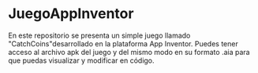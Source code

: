 # JuegoAppInventor
En este repositorio se presenta un simple juego llamado "CatchCoins"desarrollado en la plataforma App Inventor. Puedes tener acceso al archivo apk del juego y del mismo modo en su formato .aia para que puedas visualizar y modificar en código. 
